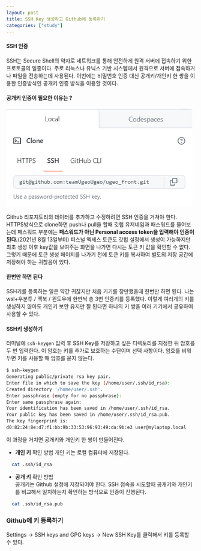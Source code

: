 ```yaml
---
layout: post
title: SSH Key 생성하고 Github에 등록하기
categories: ["study"]
---
```


#### SSH 인증
SSH는 Secure Shell의 약자로 네트워크를 통해 안전하게 원격 서버에 접속하기 위한 프로토콜의 일종이다. 주로 리눅스나 유닉스 기반 시스템에서 원격으로 서버에 접속하거나 파일을 전송하는데 사용된다. 이번에는 비밀번호 인증 대신 공개키/개인키 한 쌍을 이용한 인증방식인 공개키 인증 방식을 이용할 것이다.

#### 공개키 인증이 필요한 이유는 ?
![git clone](/assets/img/ssh-key-setting.png)

Github 리포지토리의 데이터를 추가하고 수정하려면 SSH 인증을 거쳐야 한다. HTTPS방식으로 clone하면 push나 pull을 할때 깃헙 유저네임과 패스워드를 물어보는데 패스워드 부분에는 **패스워드가 아닌 Personal access token을 입력해야 인증이 된다.**(2021년 8월 13일부터) 퍼스널 엑세스 토큰도 깃헙 설정에서 생성이 가능하지만 최초 생성 이후 key값을 보여주는 화면을 나가면 다시는 토큰 키 값을 확인할 수 없다. 그렇기 때문에 토큰 생성 페이지를 나가기 전에 토큰 키를 복사하여 별도의 저장 공간에 저장해야 하는 귀찮음이 있다.

#### 한번만 하면 된다
SSH키를 등록하는 일은 약간 귀찮지만 처음 기기를 장만했을때 한번만 하면 된다. 나는 wsl+우분투 / 맥북 / 윈도우에 한번씩 총 3번 인증키를 등록했다. 이렇게 여러개의 키를 생성하지 않아도 개인키 보안 유지만 잘 된다면 하나의 키 쌍을 여러 기기에서 공유하여 사용할 수 있다.

#### SSH키 생성하기
터미널에 `ssh-keygen` 입력 후 SSH Key를 저장하고 싶은 디렉토리를 지정한 뒤 암호를 두 번 입력한다. 이 암호는 키를 추가로 보호하는 수단이며 선택 사항이다. 암호를 비워두면 키를 사용할 때 암호를 묻지 않는다.

```bash
$ ssh-keygen
Generating public/private rsa key pair.
Enter file in which to save the key (/home/user/.ssh/id_rsa):
Created directory '/home/user/.ssh'.
Enter passphrase (empty for no passphrase):
Enter same passphrase again:
Your identification has been saved in /home/user/.ssh/id_rsa.
Your public key has been saved in /home/user/.ssh/id_rsa.pub.
The key fingerprint is:
d0:82:24:8e:d7:f1:bb:9b:33:53:96:93:49:da:9b:e3 user@mylaptop.local
```

이 과정을 거치면 공개키와 개인키 한 쌍이 만들어진다.

* **개인 키** 확인 방법
  개인 키는 로컬 컴퓨터에 저장된다.

```bash
  cat .ssh/id_rsa
```
* **공개 키** 확인 방법  
  공개키는 Github 설정에 저장되어야 한다. SSH 접속을 시도할때 공개키와 개인키를 비교해서 일치하는지 확인하는 방식으로 인증이 진행된다.

```bash
  cat .ssh/id_rsa.pub
```

### Github에 키 등록하기
Settings -> SSH keys and GPG keys -> New SSH Key를 클릭해서 키를 등록할 수 있다.